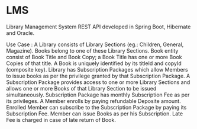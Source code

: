 # LMS

Library Management System REST API developed in Spring Boot, Hibernate and Oracle.

Use Case :
A Library consists of Library Sections (eg.: Children, General, Magazine).
Books belong to one of these Library Sections.
Book entity consist of Book Title and Book Copy; a Book Title has one or more Book Copies of that title.
A Book is uniquely identified by its titleId and copyId (composite key).
Library has Subscription Packages which allow Members to issue books as per the privilege granted by that Subscription Package.
A Subscription Package provides access to one or more Library Sections and allows one or more Books of that Library Section to be issued simultaneously.
Subscription Package has monthly Subscription Fee as per its privileges.
A Member enrolls by paying refundable Deposite amount.
Enrolled Member can subscribe to the Subscription Package by paying its Subscription Fee.
Member can issue Books as per his Subscription.
Late Fee is charged in case of late return of Book.
